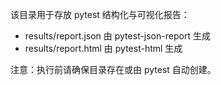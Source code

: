 该目录用于存放 pytest 结构化与可视化报告：

- results/report.json 由 pytest-json-report 生成
- results/report.html 由 pytest-html 生成

注意：执行前请确保目录存在或由 pytest 自动创建。

